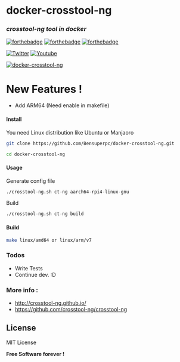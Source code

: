 # docker-crosstool-ng

### _crosstool-ng tool in docker_
 [![forthebadge](https://forthebadge.com/images/badges/built-with-love.svg)](https://forthebadge.com) [![forthebadge](https://forthebadge.com/images/badges/powered-by-jeffs-keyboard.svg)](https://forthebadge.com) [![forthebadge](https://forthebadge.com/images/badges/contains-cat-gifs.svg)](https://forthebadge.com)

 [![Twitter](https://img.shields.io/twitter/follow/Bensuperpc?style=social)](https://img.shields.io/twitter/follow/Bensuperpc?style=social) [![Youtube](https://img.shields.io/youtube/channel/subscribers/UCJsQFFL7QW4LSX9eskq-9Yg?style=social)](https://img.shields.io/youtube/channel/subscribers/UCJsQFFL7QW4LSX9eskq-9Yg?style=social) 

[![docker-crosstool-ng](https://github.com/bensuperpc/docker-crosstool-ng/actions/workflows/main.yml/badge.svg)](https://github.com/bensuperpc/docker-crosstool-ng/actions/workflows/main.yml)

# New Features !

  - Add ARM64 (Need enable in makefile)

#### Install
You need Linux distribution like Ubuntu or Manjaoro

```sh
git clone https://github.com/Bensuperpc/docker-crosstool-ng.git
```
```sh
cd docker-crosstool-ng
```
#### Usage
Generate config file

```sh
./crosstool-ng.sh ct-ng aarch64-rpi4-linux-gnu
```
Build

```sh
./crosstool-ng.sh ct-ng build
```

#### Build
```sh
make linux/amd64 or linux/arm/v7
```

### Todos

 - Write Tests
 - Continue dev. :D

### More info : 
- http://crosstool-ng.github.io/
- https://github.com/crosstool-ng/crosstool-ng

License
----

MIT License


**Free Software forever !**
   
 
